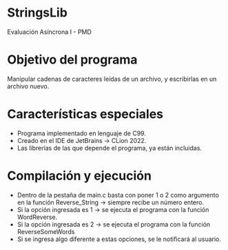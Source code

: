 # StringsLib
Evaluación Asíncrona I - PMD

# Objetivo del programa
Manipular cadenas de caracteres leídas de un archivo, y escribirlas en un archivo nuevo.

# Características especiales
- Programa implementado en lenguaje de C99.
- Creado en el IDE de JetBrains -> CLion 2022.
- Las librerías de las que depende el programa, ya están incluidas.

# Compilación y ejecución
- Dentro de la pestaña de main.c basta con poner 1 o 2 como argumento en la función Reverse_String -> siempre recibe un número entero. 
- Si la opción ingresada es 1 -> se ejecuta el programa con la función WordReverse.
- Si la opción ingresada es 2 -> se ejecuta el programa con la función ReverseSomeWords
- Si se ingresa algo diferente a estas opciones, se le notificará al usuario.
